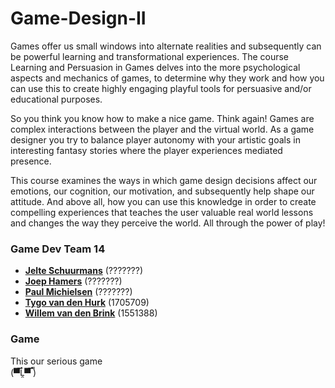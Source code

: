 # Game-Design-II
Games offer us small windows into alternate realities and subsequently can be powerful learning and transformational experiences. The course Learning and Persuasion in Games delves into the more psychological aspects and mechanics of games, to determine why they work and how you can use this to create highly engaging playful tools for persuasive and/or educational purposes.

So you think you know how to make a nice game. Think again! Games are complex interactions between the player and the virtual world. As a game designer you try to balance player autonomy with your artistic goals in interesting fantasy stories where the player experiences mediated presence.

This course examines the ways in which game design decisions affect our emotions, our cognition, our motivation, and subsequently help shape our attitude. And above all, how you can use this knowledge in order to create compelling experiences that teaches the user valuable real world lessons and changes the way they perceive the world. All through the power of play!

### Game Dev Team 14
- [**Jelte Schuurmans**](mailto:j.j.w.schuurmans@student.tue.nl) (???????)
- [**Joep Hamers**](mailto:j.hamers@student.tue.nl) (???????)
- [**Paul Michielsen**](mailto:p.j.c.michielsen@student.tue.nl) (???????)
- [**Tygo van den Hurk**](mailto:t.j.f.h.v.d.hurk@student.tue.nl) (1705709)
- [**Willem van den Brink**](mailto:w.h.v.d.brink@student.tue.nl) (1551388)

### Game
This our serious game  
(▀̿Ĺ̯▀̿ ̿)
